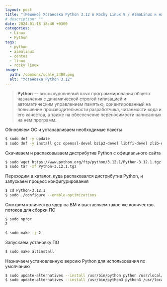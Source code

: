 ```yaml
---
layout: post
title: "[Решено] Установка Python 3.12 в Rocky Linux 9 / AlmaLinux и назначаем его для использования по умолчанию"
# description: ""
date: 2024-01-18 18:40 +0300
categories:
  - Linux
  - Python
tags:
  - python
  - almalinux
  - centos
  - linux
  - rocky linux
image:
  path: /commons/scale_2400.png
  alt: "Установка Python 3.12"
---
```


> **Python** — высокоуровневый язык программирования общего назначения с динамической строгой типизацией и автоматическим управлением памятью, ориентированный на повышение производительности разработчика, читаемости кода и его качества, а также на обеспечение переносимости написанных на нём программ.

Обновляем ОС и устанавливаем необходимые пакеты
```sh
$ sudo dnf -y update
$ sudo dnf -y install gcc openssl-devel bzip2-devel libffi-devel zlib-devel wget make tar
```

Скачиваем и распаковываем дистрибутив Python с официального сайта
```sh
$ sudo wget https://www.python.org/ftp/python/3.12.1/Python-3.12.1.tgz
$ sudo tar -xf Python-3.12.1.tgz
```

Переходим в каталог, куда распаковался дистрибутив Python, и запускаем процесс конфигурирования
```sh
$ cd Python-3.12.1
$ sudo ./configure --enable-optimizations
```

Смотрим количество ядер на ВМ и выставляем такое же количество потоков для сборки ПО

```sh
$ sudo nproc
2

$ sudo make -j 2
```

Запускаем установку ПО
```sh
$ sudo make altinstall
```

Назначаем установленную версию Python для использования по умолчанию
```sh
$ sudo update-alternatives --install /usr/bin/python python /usr/local/bin/python3.12 20
$ sudo update-alternatives --install /usr/bin/python3 python3 /usr/local/bin/python3.12 20
```
